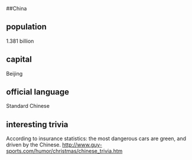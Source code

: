 ##China


## population

1.381 billion

## capital

Beijing
 
## official language

Standard Chinese

## interesting trivia

According to insurance statistics: the most dangerous cars are green, and driven by the Chinese. 
http://www.guy-sports.com/humor/christmas/chinese_trivia.htm 

